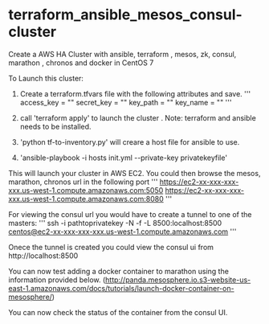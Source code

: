 # terraform_ansible_mesos_consul-cluster
Create a AWS HA Cluster with ansible, terraform , mesos, zk, consul, marathon , chronos and docker in CentOS 7

To Launch this cluster:

1. Create a terraform.tfvars file with the following attributes and save. 
'''
access_key = ""
secret_key = ""
key_path = ""
key_name = ""
'''

2. call 'terraform apply' to launch the cluster . Note: terraform and ansible needs to be installed.  
3. 'python tf-to-inventory.py' will creare a host file for ansible to use. 
4. 'ansible-playbook -i hosts init.yml --private-key privatekeyfile'

This will launch your cluster in AWS EC2. You could then browse the mesos, marathon, chronos url in the following port 
'''
https://ec2-xx-xxx-xxx-xxx.us-west-1.compute.amazonaws.com:5050
https://ec2-xx-xxx-xxx-xxx.us-west-1.compute.amazonaws.com:8080
'''

For viewing the consul url you would have to create a tunnel to one of the masters: 
'''
ssh -i pathtoprivatekey -N -f -L 8500:localhost:8500 centos@ec2-xx-xxx-xxx-xxx.us-west-1.compute.amazonaws.com
'''

Onece the tunnel is created you could view the consul ui from http://localhost:8500

You can now test adding a docker container to marathon using the information provided below. 
(http://panda.mesosphere.io.s3-website-us-east-1.amazonaws.com/docs/tutorials/launch-docker-container-on-mesosphere/)

You can now check the status of the container from the consul UI. 









